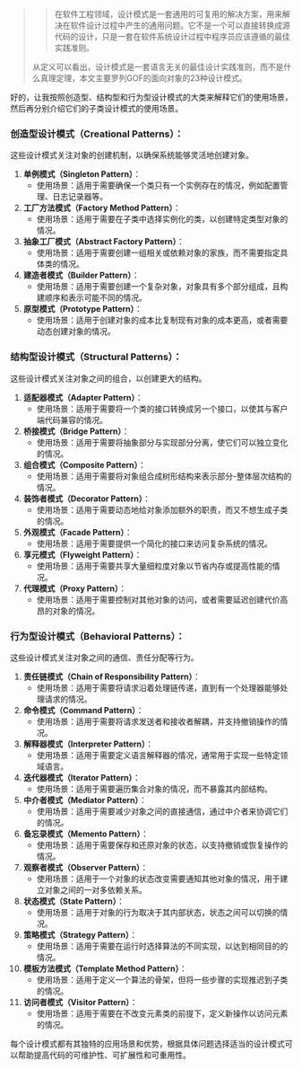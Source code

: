 > > 在软件工程领域，设计模式是一套通用的可复用的解决方案，用来解决在软件设计过程中产生的通用问题。它不是一个可以直接转换成源代码的设计，只是一套在软件系统设计过程中程序员应该遵循的最佳实践准则。
>
> 从定义可以看出，设计模式是一套语言无关的最佳设计实践准则，而不是什么真理定理，本文主要罗列GOF的面向对象的23种设计模式。







好的，让我按照创造型、结构型和行为型设计模式的大类来解释它们的使用场景，然后再分别介绍它们的子类设计模式的使用场景。

### 创造型设计模式（Creational Patterns）：

这些设计模式关注对象的创建机制，以确保系统能够灵活地创建对象。

1. **单例模式（Singleton Pattern）**：
   - 使用场景：适用于需要确保一个类只有一个实例存在的情况，例如配置管理、日志记录器等。
2. **工厂方法模式（Factory Method Pattern）**：
   - 使用场景：适用于需要在子类中选择实例化的类，以创建特定类型对象的情况。
3. **抽象工厂模式（Abstract Factory Pattern）**：
   - 使用场景：适用于需要创建一组相关或依赖对象的家族，而不需要指定具体类的情况。
4. **建造者模式（Builder Pattern）**：
   - 使用场景：适用于需要创建一个复杂对象，对象具有多个部分组成，且构建顺序和表示可能不同的情况。
5. **原型模式（Prototype Pattern）**：
   - 使用场景：适用于创建对象的成本比复制现有对象的成本更高，或者需要动态创建对象的情况。

### 结构型设计模式（Structural Patterns）：

这些设计模式关注对象之间的组合，以创建更大的结构。

1. **适配器模式（Adapter Pattern）**：
   - 使用场景：适用于需要将一个类的接口转换成另一个接口，以使其与客户端代码兼容的情况。
2. **桥接模式（Bridge Pattern）**：
   - 使用场景：适用于需要将抽象部分与实现部分分离，使它们可以独立变化的情况。
3. **组合模式（Composite Pattern）**：
   - 使用场景：适用于需要将对象组合成树形结构来表示部分-整体层次结构的情况。
4. **装饰者模式（Decorator Pattern）**：
   - 使用场景：适用于需要动态地给对象添加额外的职责，而又不想生成子类的情况。
5. **外观模式（Facade Pattern）**：
   - 使用场景：适用于需要提供一个简化的接口来访问复杂系统的情况。
6. **享元模式（Flyweight Pattern）**：
   - 使用场景：适用于需要共享大量细粒度对象以节省内存或提高性能的情况。
7. **代理模式（Proxy Pattern）**：
   - 使用场景：适用于需要控制对其他对象的访问，或者需要延迟创建代价高昂的对象的情况。

### 行为型设计模式（Behavioral Patterns）：

这些设计模式关注对象之间的通信、责任分配等行为。

1. **责任链模式（Chain of Responsibility Pattern）**：
   - 使用场景：适用于需要将请求沿着处理链传递，直到有一个处理器能够处理请求的情况。
2. **命令模式（Command Pattern）**：
   - 使用场景：适用于需要将请求发送者和接收者解耦，并支持撤销操作的情况。
3. **解释器模式（Interpreter Pattern）**：
   - 使用场景：适用于需要定义语言解释器的情况，通常用于实现一些特定领域语言。
4. **迭代器模式（Iterator Pattern）**：
   - 使用场景：适用于需要遍历集合对象的情况，而不暴露其内部结构。
5. **中介者模式（Mediator Pattern）**：
   - 使用场景：适用于需要减少对象之间的直接通信，通过中介者来协调它们的情况。
6. **备忘录模式（Memento Pattern）**：
   - 使用场景：适用于需要保存和还原对象的状态，以支持撤销或恢复操作的情况。
7. **观察者模式（Observer Pattern）**：
   - 使用场景：适用于一个对象的状态改变需要通知其他对象的情况，用于建立对象之间的一对多依赖关系。
8. **状态模式（State Pattern）**：
   - 使用场景：适用于对象的行为取决于其内部状态，状态之间可以切换的情况。
9. **策略模式（Strategy Pattern）**：
   - 使用场景：适用于需要在运行时选择算法的不同实现，以达到相同目的的情况。
10. **模板方法模式（Template Method Pattern）**：
    - 使用场景：适用于定义一个算法的骨架，但将一些步骤的实现推迟到子类的情况。
11. **访问者模式（Visitor Pattern）**：
    - 使用场景：适用于需要在不改变元素类的前提下，定义新操作以访问元素的情况。

每个设计模式都有其独特的应用场景和优势，根据具体问题选择适当的设计模式可以帮助提高代码的可维护性、可扩展性和可重用性。